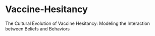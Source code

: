 # Vaccine-Hesitancy
The Cultural Evolution of Vaccine Hesitancy: Modeling the Interaction between Beliefs and Behaviors
